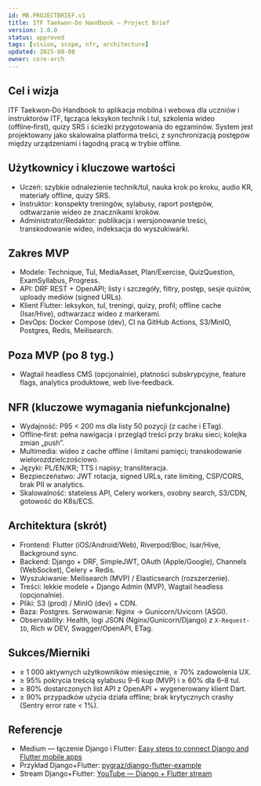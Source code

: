 ```yaml
---
id: MB.PROJECTBRIEF.v1
title: ITF Taekwon‑Do Handbook — Project Brief
version: 1.0.0
status: approved
tags: [vision, scope, nfr, architecture]
updated: 2025-08-08
owner: core-arch
---
```


## Cel i wizja
ITF Taekwon‑Do Handbook to aplikacja mobilna i webowa dla uczniów i instruktorów ITF, łącząca leksykon technik i tul, szkolenia wideo (offline‑first), quizy SRS i ścieżki przygotowania do egzaminów. System jest projektowany jako skalowalna platforma treści, z synchronizacją postępów między urządzeniami i łagodną pracą w trybie offline.

## Użytkownicy i kluczowe wartości
- Uczeń: szybkie odnalezienie technik/tul, nauka krok po kroku, audio KR, materiały offline, quizy SRS.
- Instruktor: konspekty treningów, sylabusy, raport postępów, odtwarzanie wideo ze znacznikami kroków.
- Administrator/Redaktor: publikacja i wersjonowanie treści, transkodowanie wideo, indeksacja do wyszukiwarki.

## Zakres MVP
- Modele: Technique, Tul, MediaAsset, Plan/Exercise, QuizQuestion, ExamSyllabus, Progress.
- API: DRF REST + OpenAPI; listy i szczegóły, filtry, postęp, sesje quizów, uploady mediów (signed URLs).
- Klient Flutter: leksykon, tul, treningi, quizy, profil; offline cache (Isar/Hive), odtwarzacz wideo z markerami.
- DevOps: Docker Compose (dev), CI na GitHub Actions, S3/MinIO, Postgres, Redis, Meilisearch.

## Poza MVP (po 8 tyg.)
- Wagtail headless CMS (opcjonalnie), płatności subskrypcyjne, feature flags, analytics produktowe, web live‑feedback.

## NFR (kluczowe wymagania niefunkcjonalne)
- Wydajność: P95 < 200 ms dla listy 50 pozycji (z cache i ETag).
- Offline‑first: pełna nawigacja i przegląd treści przy braku sieci; kolejka zmian „push”.
- Multimedia: wideo z cache offline i limitami pamięci; transkodowanie wielorozdzielczościowo.
- Języki: PL/EN/KR; TTS i napisy; transliteracja.
- Bezpieczeństwo: JWT rotacja, signed URLs, rate limiting, CSP/CORS, brak PII w analytics.
- Skalowalność: stateless API, Celery workers, osobny search, S3/CDN, gotowość do K8s/ECS.

## Architektura (skrót)
- Frontend: Flutter (iOS/Android/Web), Riverpod/Bloc, Isar/Hive, Background sync.
- Backend: Django + DRF, SimpleJWT, OAuth (Apple/Google), Channels (WebSocket), Celery + Redis.
- Wyszukiwanie: Meilisearch (MVP) / Elasticsearch (rozszerzenie).
- Treści: lekkie modele + Django Admin (MVP), Wagtail headless (opcjonalnie).
- Pliki: S3 (prod) / MinIO (dev) + CDN.
- Baza: Postgres. Serwowanie: Nginx → Gunicorn/Uvicorn (ASGI).
 - Observability: Health, logi JSON (Nginx/Gunicorn/Django) z `X-Request-ID`, Rich w DEV, Swagger/OpenAPI, ETag.

## Sukces/Mierniki
- ≥ 1 000 aktywnych użytkowników miesięcznie, ≥ 70% zadowolenia UX.
- ≥ 95% pokrycia treścią sylabusu 9–6 kup (MVP) i ≥ 60% dla 6–8 tul.
- ≥ 80% dostarczonych list API z OpenAPI + wygenerowany klient Dart.
- ≥ 90% przypadków użycia działa offline; brak krytycznych crashy (Sentry error rate < 1%).

## Referencje
- Medium — łączenie Django i Flutter: [Easy steps to connect Django and Flutter mobile apps](https://medium.com/django-unleashed/easy-steps-to-connect-django-and-flutter-mobile-apps-b80de633191a)
- Przykład Django+Flutter: [pygraz/django-flutter-example](https://github.com/pygraz/django-flutter-example)
- Stream Django+Flutter: [YouTube — Django + Flutter stream](https://www.youtube.com/watch?v=VnztChBw7Og)

